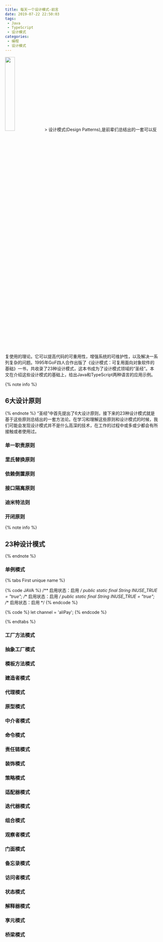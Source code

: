 ```yaml
---
title: 每天一个设计模式-前言
date: 2019-07-22 22:50:03
tags:
 - Java
 - TypeScript
 - 设计模式
categories:
 - 编程
 - 设计模式
---
```

<img src="https://lindenthink.oss-cn-beijing.aliyuncs.com/picture/daily-design-pattern/%E8%AE%BE%E8%AE%A1%E6%A8%A1%E5%BC%8F%E5%9C%A3%E7%BB%8F.jpg" width="25%" height="25%">
> 设计模式(Design Patterns),是前辈们总结出的一套可以反复使用的理论。它可以提高代码的可重用性，增强系统的可维护性，以及解决一系列复杂的问题。1995年GoF四人合作出版了《设计模式：可复用面向对象软件的基础》一书，共收录了23种设计模式，这本书成为了设计模式领域的“圣经”。本文在介绍这些设计模式的基础上，给出Java和TypeScript两种语言的应用示例。

<!-- more -->

{% note info %}
## 6大设计原则
{% endnote %}
“圣经”中首先提出了6大设计原则，接下来的23种设计模式就是基于这些原则总结出的一套方法论。在学习和理解这些原则和设计模式的时候，我们可能会发现设计模式并不是什么高深的技术，在工作的过程中或多或少都会有所接触或者使用过。
### 单一职责原则
### 里氏替换原则
### 依赖倒置原则
### 接口隔离原则
### 迪米特法则
### 开闭原则

{% note info %}
## 23种设计模式
{% endnote %}
### 单例模式
{% tabs First unique name %}
<!-- tab Java -->
{% code JAVA %}
/** 启用状态：启用 */
public static final String INUSE_TRUE = "true";
/** 启用状态：启用 */
public static final String INUSE_TRUE = "true";
/** 启用状态：启用 */
{% endcode %}
<!-- endtab -->

<!-- tab TypeScript -->
{% code %}
let channel = 'aliPay';
{% endcode %}
<!-- endtab -->
{% endtabs %}
### 工厂方法模式
### 抽象工厂模式
### 模板方法模式
### 建造者模式
### 代理模式
### 原型模式
### 中介者模式
### 命令模式
### 责任链模式
### 装饰模式
### 策略模式
### 适配器模式
### 迭代器模式
### 组合模式
### 观察者模式
### 门面模式
### 备忘录模式
### 访问者模式
### 状态模式
### 解释器模式
### 享元模式
### 桥梁模式 